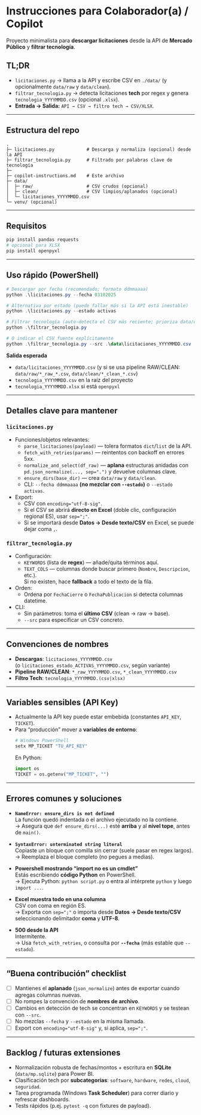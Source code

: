 # Instrucciones para Colaborador(a) / Copilot

Proyecto minimalista para **descargar licitaciones** desde la API de **Mercado Público** y **filtrar tecnología**.

## TL;DR
- `licitaciones.py` → llama a la API y escribe CSV en `./data/` (y opcionalmente `data/raw` y `data/clean`).
- `filtrar_tecnologia.py` → detecta licitaciones **tech** por regex y genera `tecnologia_YYYYMMDD.csv` (opcional `.xlsx`).
- **Entrada → Salida:** `API → CSV → filtro tech → CSV/XLSX`.

---

## Estructura del repo

```
.
├─ licitaciones.py            # Descarga y normaliza (opcional) desde la API
├─ filtrar_tecnologia.py      # Filtrado por palabras clave de tecnología
├─ 
├─ copilot-instructions.md    # Este archivo
├─ data/
│  ├─ raw/                    # CSV crudos (opcional)
│  ├─ clean/                  # CSV limpios/aplanados (opcional)
│  └─ licitaciones_YYYYMMDD.csv
└─ venv/ (opcional)
```

---

## Requisitos

```bash
pip install pandas requests
# opcional para XLSX
pip install openpyxl
```

---

## Uso rápido (PowerShell)

```powershell
# Descargar por fecha (recomendado; formato ddmmaaaa)
python .\licitaciones.py --fecha 03102025

# Alternativa por estado (puede fallar más si la API está inestable)
python .\licitaciones.py --estado activas

# Filtrar tecnología (auto-detecta el CSV más reciente; prioriza data/clean luego data/raw)
python .\filtrar_tecnologia.py

# O indicar el CSV fuente explícitamente
python .\filtrar_tecnologia.py --src .\data\licitaciones_YYYYMMDD.csv
```

**Salida esperada**
- `data/licitaciones_YYYYMMDD.csv` (y si se usa pipeline RAW/CLEAN: `data/raw/*_raw_*.csv`, `data/clean/*_clean_*.csv`)
- `tecnologia_YYYYMMDD.csv` en la raíz del proyecto  
- `tecnologia_YYYYMMDD.xlsx` si está `openpyxl`

---

## Detalles clave para mantener

### `licitaciones.py`
- Funciones/objetos relevantes:
  - `parse_licitaciones(payload)` — tolera formatos `dict`/`list` de la API.
  - `fetch_with_retries(params)` — reintentos con backoff en errores 5xx.
  - `normalize_and_select(df_raw)` — **aplana** estructuras anidadas con `pd.json_normalize(..., sep=".")` y devuelve columnas clave.
  - `ensure_dirs(base_dir)` — crea `data/raw` y `data/clean`.
  - CLI: `--fecha ddmmaaaa` **(no mezclar con `--estado`)** o `--estado activas`.
- Export:
  - CSV con `encoding="utf-8-sig"`.
  - Si el CSV se abrirá **directo en Excel** (doble clic, configuración regional ES), usar `sep=";"`.
  - Si se importará desde **Datos → Desde texto/CSV** en Excel, se puede dejar coma `,`.

### `filtrar_tecnologia.py`
- Configuración:
  - `KEYWORDS` (lista de **regex**) — añade/quita términos aquí.
  - `TEXT_COLS` — columnas donde buscar primero (`Nombre`, `Descripcion`, etc.).  
    Si no existen, hace **fallback** a todo el texto de la fila.
- Orden:
  - Ordena por `FechaCierre` o `FechaPublicacion` si detecta columnas datetime.
- CLI:
  - Sin parámetros: toma el **último CSV** (clean → raw → base).
  - `--src` para especificar un CSV concreto.

---

## Convenciones de nombres

- **Descargas**: `licitaciones_YYYYMMDD.csv`  
  (o `licitaciones_estado_ACTIVAS_YYYYMMDD.csv`, según variante)
- **Pipeline RAW/CLEAN**: `*_raw_YYYYMMDD.csv`, `*_clean_YYYYMMDD.csv`
- **Filtro Tech**: `tecnologia_YYYYMMDD.(csv|xlsx)`

---

## Variables sensibles (API Key)

- Actualmente la API key puede estar embebida (constantes `API_KEY`, `TICKET`).
- Para “producción” mover a **variables de entorno**:
  ```powershell
  # Windows PowerShell
  setx MP_TICKET "TU_API_KEY"
  ```
  En Python:
  ```python
  import os
  TICKET = os.getenv("MP_TICKET", "")
  ```

---

## Errores comunes y soluciones

- **`NameError: ensure_dirs is not defined`**  
  La función quedó indentada o el archivo ejecutado no la contiene.  
  → Asegura que `def ensure_dirs(...)` esté **arriba** y al **nivel tope**, antes de `main()`.

- **`SyntaxError: unterminated string literal`**  
  Copiaste un bloque con comilla sin cerrar (suele pasar en regex largos).  
  → Reemplaza el bloque completo (no pegues a medias).

- **Powershell mostrando “import no es un cmdlet”**  
  Estás escribiendo **código Python** en PowerShell.  
  → Ejecuta Python: `python script.py` o entra al intérprete `python` y luego `import ...`.

- **Excel muestra todo en una columna**  
  CSV con coma en región ES.  
  → Exporta con `sep=";"` o importa desde **Datos → Desde texto/CSV** seleccionando delimitador **coma** y **UTF-8**.

- **500 desde la API**  
  Intermitente.  
  → Usa `fetch_with_retries`, o consulta por **`--fecha`** (más estable que `--estado`).

---

## “Buena contribución” checklist

- [ ] Mantienes el **aplanado** (`json_normalize`) antes de exportar cuando agregas columnas nuevas.
- [ ] No rompes la convención de **nombres de archivo**.
- [ ] Cambios en detección de tech se concentran en `KEYWORDS` y se testean con `--src`.
- [ ] No mezclas `--fecha` y `--estado` en la misma llamada.
- [ ] Export con `encoding="utf-8-sig"` y, si aplica, `sep=";"`.

---

## Backlog / futuras extensiones

- Normalización robusta de fechas/montos + escritura en **SQLite** (`data/mp.sqlite`) para Power BI.
- Clasificación tech por **subcategorías**: `software`, `hardware`, `redes`, `cloud`, `seguridad`.
- Tarea programada (Windows **Task Scheduler**) para correr diario y refrescar dashboards.
- Tests rápidos (p.ej. `pytest -q` con fixtures de payload).
